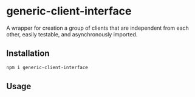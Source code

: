 # generic-client-interface

A wrapper for creation a group of clients that are independent from each other, easily testable, and asynchronously imported.

## Installation

```bash
npm i generic-client-interface
```

## Usage

<!-- example-link: src/readme-examples/basic.example.ts -->

```TypeScript

```
